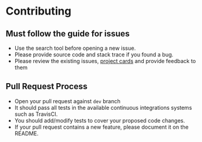 # Contributing

## Must follow the guide for issues
  - Use the search tool before opening a new issue.
  - Please provide source code and stack trace if you found a bug.
  - Please review the existing issues, [project cards](https://github.com/thedevsaddam/govalidator/projects/1) and provide feedback to them

## Pull Request Process
  - Open your pull request against `dev` branch
  - It should pass all tests in the available continuous integrations systems such as TravisCI.
  - You should add/modify tests to cover your proposed code changes.
  - If your pull request contains a new feature, please document it on the README.
